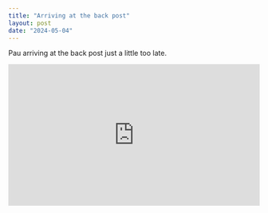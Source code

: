 ```yaml
---
title: "Arriving at the back post"
layout: post
date: "2024-05-04"
---
```


Pau arriving at the back post just a little too late.

<div style="padding:56.37% 0 0 0;position:relative;"><iframe src="https://player.vimeo.com/video/993588343?badge=0&amp;autopause=0&amp;player_id=0&amp;app_id=58479" frameborder="0" allow="autoplay; fullscreen; picture-in-picture; clipboard-write" style="position:absolute;top:0;left:0;width:100%;height:100%;" title="VID-20240504-WA0004"></iframe></div><script src="https://player.vimeo.com/api/player.js"></script>
